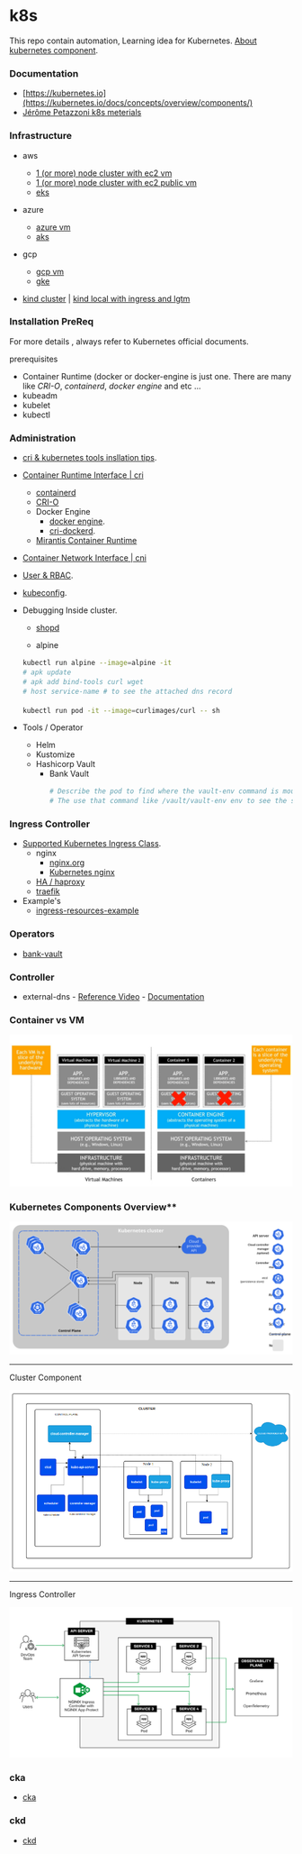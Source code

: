# k8s
This repo contain automation, Learning idea for Kubernetes. [About kubernetes component](./.docs/component.md).

### Documentation

- [https://kubernetes.io](https://kubernetes.io/docs/concepts/overview/components/)
- [Jérôme Petazzoni k8s meterials](https://2021-03-lke.container.training/#1)

### Infrastructure
- aws
    - [1 (or more) node cluster with ec2 vm](./infrastructure/aws/ec2-vm/README.md)
    - [1 (or more) node cluster with ec2 public vm](./infrastructure/aws/ec2-public-vm/README.md)
    - [eks](./.docs/eks.md)
- azure
    - [azure vm]()
    - [aks]()
- gcp
    - [gcp vm]()
    - [gke]()

- [kind cluster](https://github.com/samitkumarpatel/kind-k8s-cluster/tree/main) | [kind local with ingress and lgtm](https://github.com/samitkumarpatel/k8s-local-infra.git)

### Installation PreReq

For more details , always refer to Kubernetes official documents.

prerequisites
    
- Container Runtime (docker or docker-engine is just one. There are many like *CRI-O*, *containerd*, *docker engine* and etc ...
- kubeadm
- kubelet
- kubectl

### Administration
- [cri & kubernetes tools insllation tips](./.docs/kubernetes-1-31-installation.v2.md).
- [Container Runtime Interface | cri](https://kubernetes.io/docs/setup/production-environment/container-runtimes/)
    - [containerd](https://github.com/containerd/containerd/blob/main/docs/getting-started.md)
    - [CRI-O](https://cri-o.io/)
    - Docker Engine
        - [docker engine](https://docs.docker.com/engine/install/ubuntu/).
        - [cri-dockerd](https://mirantis.github.io/cri-dockerd/usage/install/).
    - [Mirantis Container Runtime]()
- [Container Network Interface | cni](https://github.com/containernetworking/cni)

- [User & RBAC](./.docs/README-user-rbac.md).
- [kubeconfig](./.docs/README-kube-config.md).
- Debugging Inside cluster.
    - [shopd](https://github.com/jpetazzo/shpod)
    
    - alpine
    ```sh
    kubectl run alpine --image=alpine -it
    # apk update
    # apk add bind-tools curl wget
    # host service-name # to see the attached dns record

    kubectl run pod -it --image=curlimages/curl -- sh
    ```
- Tools / Operator
  - Helm
  - Kustomize
  - Hashicorp Vault
      - Bank Vault
        ```sh
        # Describe the pod to find where the vault-env command is mounted by the bank-vault sidecar container
        # The use that command like /vault/vault-env env to see the secrets.
        ```    


### Ingress Controller

- [Supported Kubernetes Ingress Class](https://kubernetes.io/docs/concepts/services-networking/ingress-controllers/).
    - nginx
        - [nginx.org](./.docs/README-nginx-ingress.md)
        - [Kubernetes nginx](./.docs/README-nginx-ingress.md#nginx-ingress-controller-by-kubernetes)
    - [HA / haproxy]()
    - [traefik]()
- Example's
    - [ingress-resources-example](https://github.com/nginx/kubernetes-ingress/tree/main/examples/ingress-resources)

### Operators
- [bank-vault](https://bank-vaults.dev/)


### Controller
- external-dns
      - [Reference Video](https://www.youtube.com/watch?v=wLHegOz_aR4)
      - [Documentation](https://kubernetes-sigs.github.io/external-dns/v0.15.0/)

### Container vs VM
![container vs vm ](./.docs/vm-vs-docker.jpeg)

### Kubernetes Components Overview**

![cluster official](./.docs/cluster-components.svg)

---

Cluster Component

![cluster](./.docs/cluster.png)

---

Ingress Controller

![nginx.](./.docs/nginx-ingress.png)


### cka

- [cka](./.docs/README-cka.md)

### ckd

- [ckd](./.docs/README-ckd.md)
